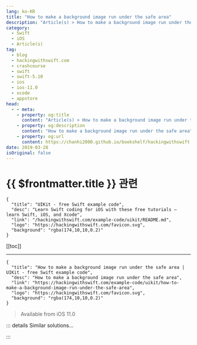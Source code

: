 ```yaml
---
lang: ko-KR
title: "How to make a background image run under the safe area"
description: "Article(s) > How to make a background image run under the safe area"
category:
  - Swift
  - iOS
  - Article(s)
tag: 
  - blog
  - hackingwithswift.com
  - crashcourse
  - swift
  - swift-5.10
  - ios
  - ios-11.0
  - xcode
  - appstore
head:
  - - meta:
    - property: og:title
      content: "Article(s) > How to make a background image run under the safe area"
    - property: og:description
      content: "How to make a background image run under the safe area"
    - property: og:url
      content: https://chanhi2000.github.io/bookshelf/hackingwithswift.com/example-code/uikit/how-to-make-a-background-image-run-under-the-safe-area.html
date: 2019-03-28
isOriginal: false
---
```


# {{ $frontmatter.title }} 관련

```component VPCard
{
  "title": "UIKit - free Swift example code",
  "desc": "Learn Swift coding for iOS with these free tutorials – learn Swift, iOS, and Xcode",
  "link": "/hackingwithswift.com/example-code/uikit/README.md",
  "logo": "https://hackingwithswift.com/favicon.svg",
  "background": "rgba(174,10,10,0.2)"
}
```

[[toc]]

---

```component VPCard
{
  "title": "How to make a background image run under the safe area | UIKit - free Swift example code",
  "desc": "How to make a background image run under the safe area",
  "link": "https://hackingwithswift.com/example-code/uikit/how-to-make-a-background-image-run-under-the-safe-area",
  "logo": "https://hackingwithswift.com/favicon.svg",
  "background": "rgba(174,10,10,0.2)"
}
```

> Available from iOS 11.0

<!-- TODO: 작성 -->

<!--
Broadly speaking it’s important to place your views so they are inside the safe area layout guide, but there are some occasions when you want to ignore that and have some that run *under* the safe area. Apple’s Weather app, for example, goes edge to edge with background weather graphics, then places the important content inside the safe area.

This is easy enough to accomplish: just make sure your background view goes edge to edge using your main view’s leading, trailing, top, and bottom anchors, then use the safe area layout guide’s anchors for your foreground view.

Here’s how that looks in code:

```swift
let background = UIView()
background.translatesAutoresizingMaskIntoConstraints = false
background.backgroundColor = .red
view.addSubview(background)

let foreground = UIView()
foreground.translatesAutoresizingMaskIntoConstraints = false
foreground.backgroundColor = .blue
view.addSubview(foreground)

background.leadingAnchor.constraint(equalTo: view.leadingAnchor).isActive = true
background.trailingAnchor.constraint(equalTo: view.trailingAnchor).isActive = true
background.topAnchor.constraint(equalTo: view.topAnchor).isActive = true
background.bottomAnchor.constraint(equalTo: view.bottomAnchor).isActive = true

foreground.leadingAnchor.constraint(equalTo: view.safeAreaLayoutGuide.leadingAnchor).isActive = true
foreground.trailingAnchor.constraint(equalTo: view.safeAreaLayoutGuide.trailingAnchor).isActive = true
foreground.topAnchor.constraint(equalTo: view.safeAreaLayoutGuide.topAnchor).isActive = true
foreground.bottomAnchor.constraint(equalTo: view.safeAreaLayoutGuide.bottomAnchor).isActive = true
```

-->

::: details Similar solutions…

<!--
/example-code/uikit/what-is-the-safe-area-layout-guide">What is the safe area layout guide? 
/quick-start/swiftui/how-to-place-content-outside-the-safe-area">How to place content outside the safe area 
/quick-start/swiftui/how-to-inset-the-safe-area-with-custom-content">How to inset the safe area with custom content 
/quick-start/swiftui/how-to-add-extra-padding-to-the-safe-area">How to add extra padding to the safe area 
/quick-start/swiftui/how-to-place-content-into-the-safe-area">How to place content into the safe area</a>
-->

:::

